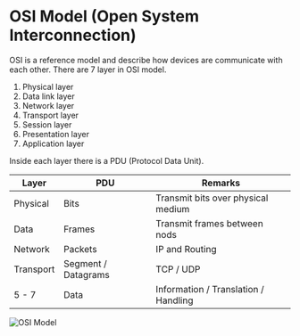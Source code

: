 # OSI Model (Open System Interconnection)

OSI is a reference model and describe how devices are communicate with each other. There are 7 layer in OSI model.

1. Physical layer
2. Data link layer
3. Network layer
4. Transport layer
5. Session layer
6. Presentation layer
7. Application layer

Inside each layer there is a PDU (Protocol Data Unit).

Layer | PDU | Remarks
---  | --- | ---
Physical | Bits | Transmit bits over physical medium
Data | Frames | Transmit frames between nods
Network | Packets | IP and Routing
Transport | Segment / Datagrams | TCP / UDP
5 - 7 | Data | Information / Translation / Handling

![OSI Model]()
